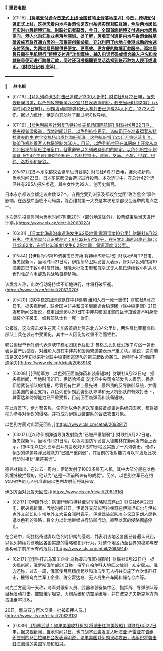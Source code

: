 **🔴 重要电报**

  - [07:18] **[【跨境支付通今日正式上线 全国首笔业务落地深圳】今日，跨境支付通正式上线，这标志着内地与香港快速支付系统实现互联互通，今后两地居民可实时办理跨境汇款。财联社记者获悉，今日，全国首笔跨境支付通内地居民南向、港人北向汇款业务落地深圳。据了解，跨境支付通是内地与香港金融基础设施互联互通方面的一项重要创新举措，充分利用了内地与香港成熟的快速支付系统，为两地居民提供更便宜、更高效、更方便的跨境汇款服务。两地居民只需在手机银行“跨境支付通”功能模块，输入电话号码或组合输入户名和收款账号便可进行跨境汇款，同时还可根据需要灵活选择到账币种为人民币或港币。（财联社记者 高萍）](https://www.cls.cn/detail/2063925)**

━━━━━━━━━━━━━━━━━━━

**📰 一般电报**

  - [07:19] [【以色列称伊朗打击已造成近1300人死伤】财联社6月22日电，据央视新闻报道，以色列政府新闻办公室21日发表声明说，截至当地时间20时（北京时间22日1时），伊朗发动的导弹和无人机打击已造成24人死亡、1272人受伤。据以方统计，伊朗向其发射了超过450枚导弹。](https://www.cls.cn/detail/2063928)

  - [07:16] [【以色列航空计划复飞特拉维夫机场国际航班】财联社6月22日电，据央视新闻报道，当地时间21日，以色列航空表示，该航司正在准备运营从特拉维夫的本·古里安机场出发的国际航班。这些航班将于23日开始运营复飞，每架飞机的乘客人数将限制为50人。目前，以色列航空已在其网站上开放从以色列出发的航班注册窗口，但需遵守以色列政府部门的规定。以色列航空计划运营飞往8个主要目的地的航班，包括拉纳卡、雅典、罗马、巴黎、伦敦、纽约、洛杉矶和曼谷。](https://www.cls.cn/detail/2063926)

  - [06:57] [【日本东京都议会选举进行投票】财联社6月22日电，据央视新闻，当地时间22日，日本东京都议会选举进行投票。本次选举中，在总计42个选区共有295人报名参选，其中女性为99人，创历史新高。

日本东京都议会额定议席数127个。自民党受到派系及都议会党团“政治黑金”事件影响，在选战中面临不利局势，能否维持第一大党是本次东京都议会选举的焦点之一。

本次选举投票时间为当地时间7时至20时（部分地区除外），投票结束后当天进行计票。](https://www.cls.cn/detail/2063923)

  - [06:31] [【日本北海道沿岸远海发生6.2级地震 震源深度10公里】财联社6月22日电，中国地震台网正式测定：6月22日5时23分，在日本北海道沿岸远海(北纬42.82度，东经146.38度)发生6.2级地震，震源深度10公里。](https://www.cls.cn/detail/2063921)

  - [05:44] [【伊称对以第19波袭击已开始 将持续不断进行】财联社6月22日电，据央视新闻，当地时间21日晚，伊朗革命卫队发言人表示，针对以色列的第19波袭击已于数小时前开始。当晚大批攻击型和自杀式无人机已连续数小时从以色列北部向南部及其战略目标移动。

该发言人称，此次行动将持续不断地进行，并将打破平衡。](https://www.cls.cn/detail/2063920)

  - [05:20] [【联中稳定团巡逻队在中非遇袭 维和人员一死一重伤】财联社6月22日电，据央视新闻，联合国中非共和国多层面综合稳定团（联中稳定团）21日发布新闻公报说，稳定团巡逻队20日在中非共和国北部的瓦卡加省遭不明身份武装分子袭击，维和部队士兵一死一重伤。

公报说，这次袭击发生在瓦卡加省首府比劳东北方34公里处，两名赞比亚籍维和部队士兵在袭击中受重伤，其中一人因伤势过重不治而牺牲。

联合国秘书长特别代表兼联中稳定团团长瓦伦丁·鲁格瓦比扎在公报中对这一袭击表达最严厉谴责，对维和人员在中非共和国频繁遭袭表示严重关切。她说，这次袭击是2025年初以来针对联中稳定团巡逻队的第三起致命袭击。她呼吁中非当局不遗余力](https://www.cls.cn/detail/2063918)

  - [03:08] [【伊朗军方：以色列正面临弹药和装备短缺】财联社6月22日电，据央视新闻，当地时间21日，伊朗哈塔姆·安比亚中央司令部发言人表示，根据伊朗武装部队的情报，尽管拥有世界上最先进、最昂贵的反导防御系统，并得到美国的全面支持，以色列在伊朗武装部队导弹和无人机部队的有效打击下，其雷达和防御能力已严重受损，目前正面临弹药和装备短缺。

在此背景下，伊方警告称，任何为以色列运送军事装备或雷达系统的国家，都将被视为参与对伊朗的侵略，并将成为伊朗武装部队的合法攻击对象。

以色列方面对此暂无回应。](https://www.cls.cn/detail/2063917)

  - [03:07] [【以称伊朗弹道导弹发射能力“已被严重削弱”】财联社6月22日电，据央视新闻，当地时间21日晚，以色列国防军发言人德弗林在新闻发布会上表示，约60架以色列空军战斗机当晚对伊朗中部地区实施了一系列袭击。他称，伊朗的弹道导弹发射能力“已被严重削弱”，其目前的发射能力与以军发起此次行动时相比“相差甚远”。

德弗林指出，在过去一周内，伊朗发射了1000多架无人机，其中大部分是在以色列境外被拦截的，他认为“这是一项前所未有的成就”。另外，以色列空军已在约950架伊朗无人机准备向以色列发射前将其摧毁。

伊朗方面对此暂无回应。](https://www.cls.cn/detail/2063916)

  - [02:17] [【伊朗外长：防御行动将持续至以军侵略彻底停止】财联社6月22日电，据央视新闻，当地时间21日，伊朗外交部长阿拉格奇在伊斯坦布尔与伊拉克外交部长和卡塔尔外交大臣会晤时表示，伊朗武装部队决心保卫伊朗人民免遭以色列的侵略，将全力以赴地继续进行防御行动，直至以军的侵略彻底停止。

在会晤中，阿拉格奇谴责以色列对伊朗的侵略，并表明该地区各国已普遍认识到，以色列持续对该地区各国实施的侵略和犯罪行为，对整个地区乃至世界的稳定与安全构成了前所未有的危险。](https://www.cls.cn/detail/2063914)

  - [02:17] [【俄称打击乌军工企业 乌称袭击俄军指挥所】财联社6月22日电，据央视新闻，俄罗斯国防部20日称，俄军在哈尔科夫地区又控制一处定居点。俄方还称，过去一周，俄军使用高精度武器和攻击型无人机共实施了六次集群打击，摧毁乌克兰军工企业、防空雷达站、无人机生产车间和储存仓库等。

乌克兰方面同一天称，乌军对俄军人员、武器和装备集中区、指挥所、导弹部队等目标发动打击，摧毁俄军坦克、火炮系统和防空系统等，并在波克罗夫斯克等方向击退俄军进攻。

20日，俄乌双方再次交换一批被扣押人员。](https://www.cls.cn/detail/2063913)

  - [00:39] [【胡塞武装：如果美国攻打伊朗 将袭击红海美舰船】财联社6月22日电，据央视新闻，当地时间21日，也门胡塞武装发言人叶海亚·萨雷亚在该组织控制的马西拉电视台发表声明说，如果美国对伊朗发动攻击，该组织将袭击红海海域的美国军舰和船只。](https://www.cls.cn/detail/2063912)
